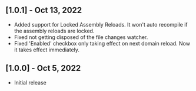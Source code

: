 ## [1.0.1] - Oct 13, 2022
- Added support for Locked Assembly Reloads. It won't auto recompile if the assembly reloads are locked.
- Fixed not getting disposed of the file changes watcher.
- Fixed 'Enabled' checkbox only taking effect on next domain reload. Now it takes effect immediately.

## [1.0.0] - Oct 5, 2022
- Initial release